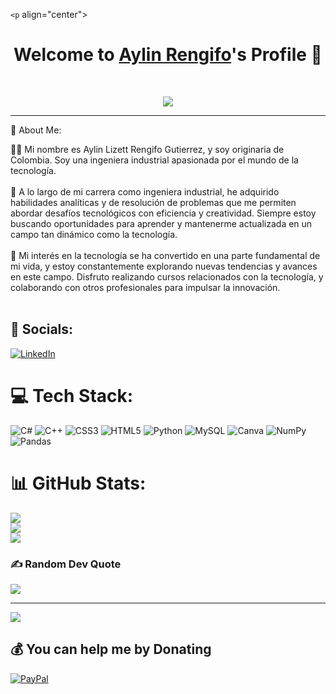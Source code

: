 `<p` align="center">
  <h1 align="center">Welcome to <a href="https://github.com/AylinRengifo">Aylin Rengifo</a>'s Profile 👋</h1>
</p>
<p align="center">


</h1>
</p>
<br/>
<p align="center">
	<a href="https://github.com/Bouaskaoun">
		<img src="https://readme-typing-svg.herokuapp.com?lines=Computer+Science+Student;Always%20learning%20new%20things&center=true&width=380&height=45">
	</a>
</p>

<hr>




💫 About Me:

 🙋‍♀️ Mi nombre es Aylin Lizett Rengifo Gutierrez, y soy originaria de Colombia. Soy una ingeniera industrial apasionada por el mundo de la tecnología. <br><br>📔 A lo largo de mi carrera como ingeniera industrial, he adquirido habilidades analíticas y de resolución de problemas que me permiten abordar desafíos tecnológicos con eficiencia y creatividad. Siempre estoy buscando oportunidades para aprender y mantenerme actualizada en un campo tan dinámico como la tecnología.<br><br>📝 Mi interés en la tecnología se ha convertido en una parte fundamental de mi vida, y estoy constantemente explorando nuevas tendencias y avances en este campo. Disfruto realizando cursos relacionados con la tecnología, y colaborando con otros profesionales para impulsar la innovación.<br><br>


## 📱 Socials:
[![LinkedIn](https://img.shields.io/badge/LinkedIn-%230077B5.svg?logo=linkedin&logoColor=white)](https://linkedin.com/in/https://www.linkedin.com/in/aylinrengifo/) 

# 💻 Tech Stack:
![C#](https://img.shields.io/badge/c%23-%23239120.svg?style=for-the-badge&logo=c-sharp&logoColor=white) ![C++](https://img.shields.io/badge/c++-%2300599C.svg?style=for-the-badge&logo=c%2B%2B&logoColor=white) ![CSS3](https://img.shields.io/badge/css3-%231572B6.svg?style=for-the-badge&logo=css3&logoColor=white) ![HTML5](https://img.shields.io/badge/html5-%23E34F26.svg?style=for-the-badge&logo=html5&logoColor=white) ![Python](https://img.shields.io/badge/python-3670A0?style=for-the-badge&logo=python&logoColor=ffdd54) ![MySQL](https://img.shields.io/badge/mysql-%2300f.svg?style=for-the-badge&logo=mysql&logoColor=white) ![Canva](https://img.shields.io/badge/Canva-%2300C4CC.svg?style=for-the-badge&logo=Canva&logoColor=white) ![NumPy](https://img.shields.io/badge/numpy-%23013243.svg?style=for-the-badge&logo=numpy&logoColor=white) ![Pandas](https://img.shields.io/badge/pandas-%23150458.svg?style=for-the-badge&logo=pandas&logoColor=white)

# 📊 GitHub Stats:
![](https://github-readme-stats.vercel.app/api?username=AylinRengifo&theme=tokyonight&hide_border=false&include_all_commits=false&count_private=false)<br/>
![](https://github-readme-streak-stats.herokuapp.com/?user=AylinRengifo&theme=tokyonight&hide_border=false)<br/>
![](https://github-readme-stats.vercel.app/api/top-langs/?username=AylinRengifo&theme=tokyonight&hide_border=false&include_all_commits=false&count_private=false&layout=compact)

### ✍️ Random Dev Quote
![](https://quotes-github-readme.vercel.app/api?type=horizontal&theme=radical)

---
[![](https://visitcount.itsvg.in/api?id=AylinRengifo&icon=0&color=0)](https://visitcount.itsvg.in)

  ## 💰 You can help me by Donating
  [![PayPal](https://img.shields.io/badge/PayPal-00457C?style=for-the-badge&logo=paypal&logoColor=white)](https://paypal.me/https://docs.github.com/es/account-and-profile/setting-up-and-managing-your-github-profile/customizing-your-profile/managing-your-profile-readme) 
